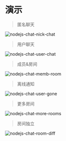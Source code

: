 # 演示

> 匿名聊天

![nodejs-chat-nick-chat](http://atmp.oss-cn-qingdao.aliyuncs.com/img/nodejs-chat-nick-chat.gif)

> 用户聊天

![nodejs-chat-user-chat](http://atmp.oss-cn-qingdao.aliyuncs.com/img/nodejs-chat-user-chat.gif)

> 成员&房间

![nodejs-chat-memb-room](http://atmp.oss-cn-qingdao.aliyuncs.com/img/nodejs-chat-memb-room.gif)

> 离线通知

![nodejs-chat-user-gone](http://atmp.oss-cn-qingdao.aliyuncs.com/img/nodejs-chat-user-gone.gif)

> 更多房间

![nodejs-chat-more-rooms](http://atmp.oss-cn-qingdao.aliyuncs.com/img/nodejs-chat-more-rooms.gif)

> 房间独立

![nodejs-chat-room-diff](http://atmp.oss-cn-qingdao.aliyuncs.com/img/nodejs-chat-room-diff.gif)